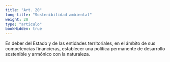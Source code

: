```yaml
---
title: "Art. 20"
long-title: "Sostenibilidad ambiental"
weight: 20
type: "articulo"
bookHidden: true
---
```


Es deber del Estado y de las entidades territoriales, en el ámbito de sus competencias financieras, establecer una política permanente de desarrollo sostenible y armónico con la naturaleza.
